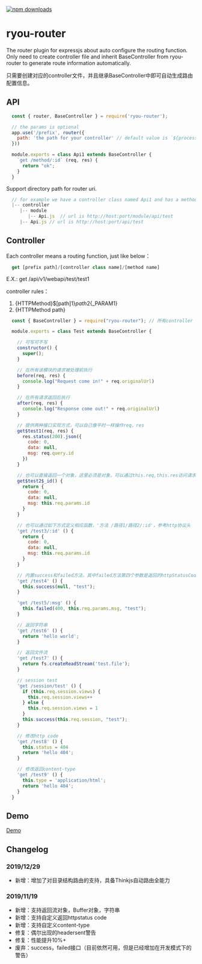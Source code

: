 
[![npm downloads](https://img.shields.io/npm/dm/ryou-router.svg?style=flat-square)](http://npm-stat.com/charts.html?package=ryou-router)

# ryou-router
The router plugin for expressjs about auto configure the routing function. Only need to create controller file and inherit BaseController from ryou-router to generate route information automatically.

只需要创建对应的controller文件，并且继承BaseController中即可自动生成路由配置信息。

## API

```js
  const { router, BaseController } = require('ryou-router');

  // the params is optional
  app.use('/prefix', router({
    path: 'the path for your controller' // default value is `${process.cwd()}/controller`
  }))

  module.exports = class Api1 extends BaseController {
    `get /method/:id` (req, res) {
      return "ok";
    }
  }
```

Support directory path for router uri.
```js
  // for example we have a controller class named Api1 and has a method named test
  |-- controller
     |-- module
        |-- Api.js  // url is http://host:port/module/api/test
     |-- Api.js // url is http://host:port/api/test
```

## Controller

Each controller means a routing function, just like below：
```js
  get [prefix path]/[controller class name]/[method name]
```
E.X.: get /api/v1/webapi/test/test1

controller rules：
1. {HTTPMethod}$[path]1}${path2}${_PARAM1}
2. {HTTPMethod path}

```js
  const { BaseController } = require("ryou-router"); // 所有controller 必须继承自baseController

  module.exports = class Test extends BaseController {

    // 可写可不写
    constructor() {
      super();
    }

    // 在所有该模块的请求被处理前执行
    before(req, res) {
      console.log("Request come in!" + req.originalUrl)
    }

    // 在所有请求返回后执行
    after(req, res) {
      console.log("Response come out!" + req.originalUrl)
    }

    // 提供两种接口实现方式，可以自己像平时一样操作req，res
    get$test1(req, res) {
      res.status(200).json({
        code: 0,
        data: null,
        msg: req.query.id
      })
    }

    // 也可以直接返回一个对象，这里必须是对象，可以通过this.req,this.res访问请求的上下文req, res
    get$test2$_id() {
      return {
        code: 0,
        data: null,
        msg: this.req.params.id
      }
    }

    // 也可以通过如下方式定义相应函数，'方法 /路径1/路径2/:id'，参考http协议头
    'get /test3/:id' () {
      return {
        code: 0,
        data: null,
        msg: this.req.params.id
      }
    }

    // 内置success和failed方法，其中failed方法第四个参数是返回的httpStatusCode，默认400
    'get /test4' () {
      this.success(null, "test");
    }

    'get /test5/:msg' () {
      this.failed(400, this.req.params.msg, "test");
    }

    // 返回字符串
    'get /test6' () {
      return 'hello world';
    }

    // 返回文件流
    'get /test7' () {
      return fs.createReadStream('test.file');
    }

    // session test
    'get /session/test' () {
      if (this.req.session.views) {
        this.req.session.views++
      } else {
        this.req.session.views = 1
      }
      this.success(this.req.session, "test");
    }

    // 修改http code
    'get /test8' () {
      this.status = 404
      return 'hello 404';
    }

    // 修改返回content-type
    'get /test9' () {
      this.type = 'application/html';
      return 'hello 404';
    }
  }
```

## Demo

[Demo](/example/app.js)

## Changelog

### 2019/12/29
- 新增：增加了对目录结构路由的支持，具备Thinkjs自动路由全能力

### 2019/11/19
- 新增：支持返回流对象，Buffer对象，字符串
- 新增：支持自定义返回httpstatus code
- 新增：支持自定义content-type
- 修复：偶尔出现的headersent警告
- 修复：性能提升10%+
- 废弃：success，failed接口（目前依然可用，但是已经增加在开发模式下的警告）
